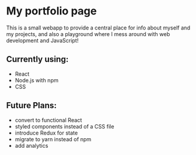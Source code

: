# My portfolio page
This is a small webapp to provide a central place for info about myself and my projects, and also a playground where I mess around with web development and JavaScript!

## Currently using:
- React
- Node.js with npm
- CSS

## Future Plans:
- convert to functional React
- styled components instead of a CSS file
- introduce Redux for state
- migrate to yarn instead of npm
- add analytics
